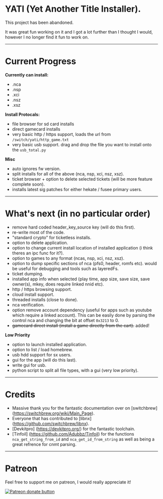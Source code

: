 # YATI (Yet Another Title Installer).

This project has been abandoned.

It was great fun working on it and I got a lot further than I thought I would, however I no longer find it fun to work on.

----

# Current Progress

__**Currently can install:**__

* .nca
* .nsp
* .xci
* .nsz
* .xsz

__**Install Protocals:**__

* file browser for sd card installs
* direct gamecard installs
* very basic http / https support, loads the url from `/switch/yati/http_game.txt`
* very basic usb support. drag and drop the file you want to install onto the `usb_total.py`

__**Misc**__

* auto ignores fw version.
* split installs for all of the above (nca, nsp, xci, nsz, xsz).
* ticket browser + option to delete selected tickets (will be more feature complete soon).
* installs latest sig patches for either hekate / fusee primary users.

----

# What's next (in no particular order)

* remove hard coded header_key_source key (will do this first).
* re-write most of the code.
* "standard crypto" for ticketless installs.
* option to delete application.
* option to change current install location of installed application (i think theres an ipc func for it?).
* option to games to any format (ncas, nsp, xci, nsz, xsz).
* option to dump specific sections of nca (pfs0, header, romfs etc). would be useful for debugging and tools such as layeredFs.
* ticket dumping.
* installed app info when selected (play time, app size, save size, save owner(s), mkey, does require linked nnid etc).
* http / https browsing support.
* cloud install support.
* threaded installs (close to done).
* nca verification.
* option remove account dependency (useful for apps such as youtube which require a linked account). This can be easily done by parsing the control nca and changing the bit at offset `0x3213` to 0.
* ~~gamecard direct install (install a game directly from the cart).~~ added!

__Low Priority__
* option to launch installed application.
* option to list / load homebrew.
* usb hdd support for sx users.
* gui for the app (will do this last).
* write gui for usb.
* python script to split all file types, with a gui (very low priority).

----

# Credits

* Massive thank you for the fantastic documentation over on [switchbrew] (https://switchbrew.org/wiki/Main_Page).
* Everyone that has contributed to [libnx] (https://github.com/switchbrew/libnx).
* [Devkitpro] (https://devkitpro.org/) for the fantastic toolchain.
* [Tinfoil] (https://github.com/Adubbz/Tinfoil) for the functions `nca_get_string_from_id` and `nca_get_id_from_string` as well as being a great refrence for cnmt parsing.

----

# Patreon

Feel free to support me on patreon, I would really appreciate it!

<a href="https://www.patreon.com/totaljustice"><img src="https://c5.patreon.com/external/logo/become_a_patron_button@2x.png" alt="Patreon donate button" /> </a>
